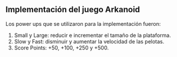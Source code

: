 ## Implementación del juego Arkanoid

Los power ups que se utilizaron para la implementación fueron:

1. Small y Large: reducir e incrementar el tamaño de la plataforma.
2. Slow y Fast: disminuir y aumentar la velocidad de las pelotas.
3. Score Points: +50, +100, +250 y +500.
